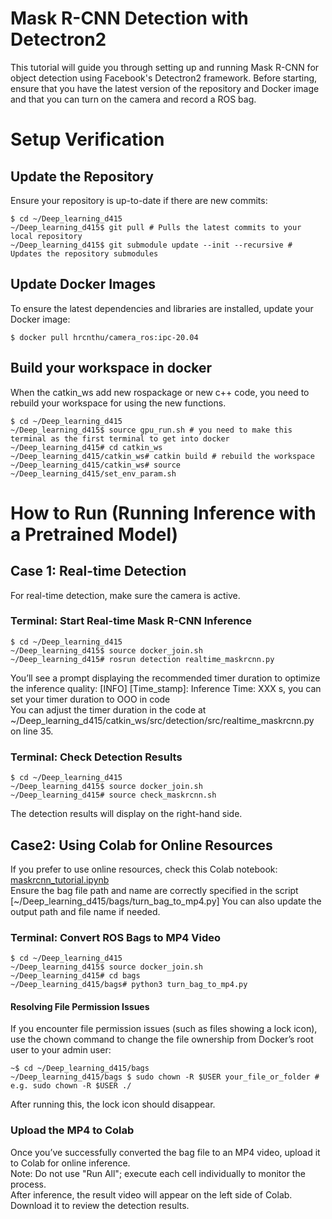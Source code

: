 # Mask R-CNN Detection with Detectron2
This tutorial will guide you through setting up and running Mask R-CNN for object detection using Facebook's Detectron2 framework. Before starting, ensure that you have the latest version of the repository and Docker image and that you can turn on the camera and record a ROS bag.
# Setup Verification

## Update the Repository
Ensure your repository is up-to-date if there are new commits:
```
$ cd ~/Deep_learning_d415
~/Deep_learning_d415$ git pull # Pulls the latest commits to your local repository
~/Deep_learning_d415$ git submodule update --init --recursive # Updates the repository submodules
```
## Update Docker Images
To ensure the latest dependencies and libraries are installed, update your Docker image:
```
$ docker pull hrcnthu/camera_ros:ipc-20.04
```
## Build your workspace in docker
When the catkin_ws add new rospackage or new c++ code, you need to rebuild your workspace for using the new functions.
```
$ cd ~/Deep_learning_d415
~/Deep_learning_d415$ source gpu_run.sh # you need to make this terminal as the first terminal to get into docker
~/Deep_learning_d415# cd catkin_ws
~/Deep_learning_d415/catkin_ws# catkin build # rebuild the workspace
~/Deep_learning_d415/catkin_ws# source ~/Deep_learning_d415/set_env_param.sh
```

# How to Run (Running Inference with a Pretrained Model)

## Case 1: Real-time Detection
For real-time detection, make sure the camera is active. 

### Terminal: Start Real-time Mask R-CNN Inference
```
$ cd ~/Deep_learning_d415
~/Deep_learning_d415$ source docker_join.sh 
~/Deep_learning_d415# rosrun detection realtime_maskrcnn.py 
```
You’ll see a prompt displaying the recommended timer duration to optimize the inference quality:
[INFO] [Time_stamp]: Inference Time: XXX s, you can set your timer duration to OOO in code  
You can adjust the timer duration in the code at ~/Deep_learning_d415/catkin_ws/src/detection/src/realtime_maskrcnn.py on line 35.

### Terminal: Check Detection Results
```
$ cd ~/Deep_learning_d415
~/Deep_learning_d415$ source docker_join.sh 
~/Deep_learning_d415# source check_maskrcnn.sh
```
The detection results will display on the right-hand side.


## Case2: Using Colab for Online Resources
If you prefer to use online resources, check this Colab notebook: [maskrcnn_tutorial.ipynb](https://colab.research.google.com/drive/1z4wxg82yC-eabEtts8WfO-8EfFlobfLn?usp=sharing)  
Ensure the bag file path and name are correctly specified in the script [~/Deep_learning_d415/bags/turn_bag_to_mp4.py]
You can also update the output path and file name if needed.

### Terminal: Convert ROS Bags to MP4 Video
```
$ cd ~/Deep_learning_d415
~/Deep_learning_d415$ source docker_join.sh 
~/Deep_learning_d415# cd bags
~/Deep_learning_d415/bags# python3 turn_bag_to_mp4.py
```
#### Resolving File Permission Issues
If you encounter file permission issues (such as files showing a lock icon), use the chown command to change the file ownership from Docker’s root user to your admin user:
```
~$ cd ~/Deep_learning_d415/bags
~/Deep_learning_d415/bags $ sudo chown -R $USER your_file_or_folder # e.g. sudo chown -R $USER ./  
```
After running this, the lock icon should disappear.

### Upload the MP4 to Colab
Once you’ve successfully converted the bag file to an MP4 video, upload it to Colab for online inference.  
Note: Do not use "Run All"; execute each cell individually to monitor the process.  
After inference, the result video will appear on the left side of Colab. Download it to review the detection results.  